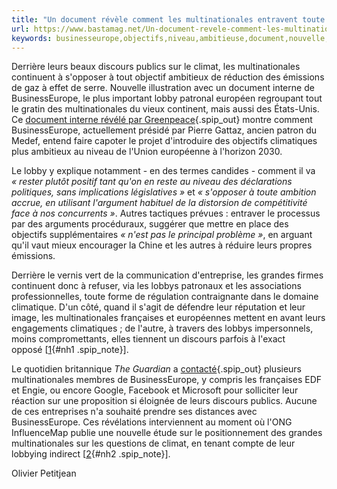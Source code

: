```yaml
---
title: "Un document révèle comment les multinationales entravent toute action climatique ambitieuse"
url: https://www.bastamag.net/Un-document-revele-comment-les-multinationales-entravent-toute-action
keywords: businesseurope,objectifs,niveau,ambitieuse,document,nouvelle,action,sopposer,publics,lobbys,multinationales,révèle,discours,entravent,lobby,climatique
---
```

Derrière leurs beaux discours publics sur le climat, les multinationales continuent à s'opposer à tout objectif ambitieux de réduction des émissions de gaz à effet de serre. Nouvelle illustration avec un document interne de BusinessEurope, le plus important lobby patronal européen regroupant tout le gratin des multinationales du vieux continent, mais aussi des États-Unis. Ce [document interne révélé par Greenpeace](https://unearthed.greenpeace.org/2018/09/19/businesseurope-cbi-eu-climate-paris-agreement/){.spip_out} montre comment BusinessEurope, actuellement présidé par Pierre Gattaz, ancien patron du Medef, entend faire capoter le projet d'introduire des objectifs climatiques plus ambitieux au niveau de l'Union européenne à l'horizon 2030.

Le lobby y explique notamment - en des termes candides - comment il va *« rester plutôt positif tant qu'on en reste au niveau des déclarations politiques, sans implications législatives »* et *« s'opposer à toute ambition accrue, en utilisant l'argument habituel de la distorsion de compétitivité face à nos concurrents »*. Autres tactiques prévues : entraver le processus par des arguments procéduraux, suggérer que mettre en place des objectifs supplémentaires *« n'est pas le principal problème »*, en arguant qu'il vaut mieux encourager la Chine et les autres à réduire leurs propres émissions.

Derrière le vernis vert de la communication d'entreprise, les grandes firmes continuent donc à refuser, via les lobbys patronaux et les associations professionnelles, toute forme de régulation contraignante dans le domaine climatique. D'un côté, quand il s'agit de défendre leur réputation et leur image, les multinationales françaises et européennes mettent en avant leurs engagements climatiques ; de l'autre, à travers des lobbys impersonnels, moins compromettants, elles tiennent un discours parfois à l'exact opposé \[[1](#nb1 "Lire à ce sujet : Le double discours des grandes entreprises européennes sur (...)"){#nh1 .spip_note}\].

Le quotidien britannique *The Guardian* a [contacté](https://www.theguardian.com/environment/2018/sep/19/tech-giants-fail-to-distance-from-businesseurope-fight-against-eu-climate-targets){.spip_out} plusieurs multinationales membres de BusinessEurope, y compris les françaises EDF et Engie, ou encore Google, Facebook et Microsoft pour solliciter leur réaction sur une proposition si éloignée de leurs discours publics. Aucune de ces entreprises n'a souhaité prendre ses distances avec BusinessEurope. Ces révélations interviennent au moment où l'ONG InfluenceMap publie une nouvelle étude sur le positionnement des grandes multinationales sur les questions de climat, en tenant compte de leur lobbying indirect \[[2](#nb2 "A lire ici. Voir également cet article de l’Observatoire des multinationales (...)"){#nh2 .spip_note}\].

Olivier Petitjean
